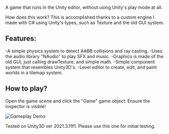 A game that runs in the Unity editor, without using Unity's play mode at all.

How does this work?
This is accomplished thanks to a custom engine I made with C# using Unity's types, such as Texture and the old GUI system.

## Features:
-A simple physics system to detect AABB collisions and ray casting.
-Uses the audio library "NAudio" to play SFX and music.
-Graphics is made of the old GUI, just calling drawTexture, and simple math.
-Simple component system that resembles Unity3D's.
-Level editor to create, edit, and paint worlds in a tilemap system.


## How to play?
Open the game scene and click the "Game" game object. Ensure the inspector is visible!

![Gameplay Demo](gamepreview.gif)

Tested on Unity3D ver 2021.3.11f1. Please use this one for initial testing.
